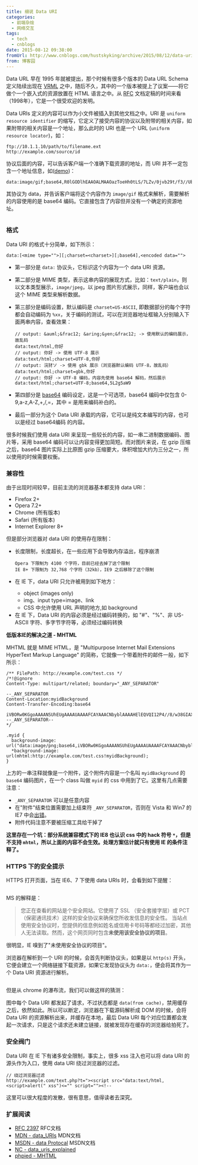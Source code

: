 ```yaml
---
title: 细说 Data URI
categories:
  - 前端杂烩
  - 网络交互
tags:
  - tech
  - cnblogs
date: 2015-08-12 09:38:00
fromUrl: http://www.cnblogs.com/hustskyking/archive/2015/08/12/data-uri.html
from: 博客园
---
```



<p><span>Data URL 早在 1995 年就被提出，那个时候有很多个版本的 Data URL Schema 定义陆续出现在 </span><a href="//zh.wikipedia.org/zh-cn/VRML">VRML</a><span> 之中，随后不久，其中的一个版本被提上了议案&mdash;&mdash;将它做个一个嵌入式的资源放置在 HTML 语言之中。从 </span><a href="http://www.ietf.org/rfc/rfc2397.txt">RFC</a><span> 文档定稿的时间来看（1998年），它是一个很受欢迎的发明。</span></p>
<p>Data URIs 定义的内容可以作为小文件被插入到其他文档之中。URI 是 <code>uniform resource identifier</code> 的缩写，它定义了接受内容的协议以及附带的相关内容，如果附带的相关内容是一个地址，那么此时的 URI 也是一个 URL (<code>uniform resource locator</code>)，如：</p>

```
ftp://10.1.1.10/path/to/filename.ext
http://example.com/source/id

```

<p>协议后面的内容，可以告诉客户端一个准确下载资源的地址，而 URI 并不一定包含一个地址信息，如(<a href="data:image/gif;base64,R0lGODlhEAAOALMAAOazToeHh0tLS/7LZv/0jvb29t/f3//Ub//ge8WSLf/rhf/3kdbW1mxsbP//mf///yH5BAAAAAAALAAAAAAQAA4AAARe8L1Ekyky67QZ1hLnjM5UUde0ECwLJoExKcppV0aCcGCmTIHEIUEqjgaORCMxIC6e0CcguWw6aFjsVMkkIr7g77ZKPJjPZqIyd7sJAgVGoEGv2xsBxqNgYPj/gAwXEQA7" target="_blank">demo</a>)：</p>

```
data:image/gif;base64,R0lGODlhEAAOALMAAOazToeHh0tLS/7LZv/0jvb29t/f3//Ub//ge8WSLf/rhf/3kdbW1mxsbP//mf///yH5BAAAAAAALAAAAAAQAA4AAARe8L1Ekyky67QZ1hLnjM5UUde0ECwLJoExKcppV0aCcGCmTIHEIUEqjgaORCMxIC6e0CcguWw6aFjsVMkkIr7g77ZKPJjPZqIyd7sJAgVGoEGv2xsBxqNgYPj/gAwXEQA7

```

<p>其协议为 data，并告诉客户端将这个内容作为 <code>image/gif</code> 格式来解析，需要解析的内容使用的是 base64 编码。它直接包含了内容但并没有一个确定的资源地址。</p>
<p><img src="https://img.alicdn.com/tfs/TB1oyqGa_tYBeNjy1XdXXXXyVXa-300-300.png" loading="lazy" data-original="https://cdn.jsdelivr.net/gh/barretlee/blog/blog/src/blogimgs/2015/08/12/120937188795030.png" data-source="http://images0.cnblogs.com/blog2015/387325/201508/120937188795030.png" alt=""></p>
<h3 id="_1"><a class="headeranchor-link" name="user-content-_1" href="#_1"></a>格式</h3>
<p>Data URI 的格式十分简单，如下所示：</p>

```
data:[<mime type="">][;charset=<charset>][;base64],<encoded data="">

```
</encoded></charset></mime>
<ul>
<li>
<p>第一部分是 <code>data:</code> 协议头，它标识这个内容为一个 data URI 资源。</p>
</li>
<li>
<p>第二部分是 MIME 类型，表示这串内容的展现方式，比如：<code>text/plain</code>，则以文本类型展示，<code>image/jpeg</code>，以 jpeg 图片形式展示，同样，客户端也会以这个 MIME 类型来解析数据。</p>
</li>
<li>
<p>第三部分是编码设置，默认编码是 <code>charset=US-ASCII</code>, 即数据部分的每个字符都会自动编码为 <code>%xx</code>，关于编码的测试，可以在浏览器地址框输入分别输入下面两串内容，查看效果：
</p>

```
// output: &auml;&frac12; &aring;&yen;&frac12; -> 使用默认的编码展示，故乱码
data:text/html,你好
// output: 你好 -> 使用 UTF-8 展示
data:text/html;charset=UTF-8,你好
// output: 浣犲ソ -> 使用 gbk 展示（浏览器默认编码 UTF-8，故乱码）
data:text/html;charset=gbk,你好
// output: 你好 -> UTF-8 编码，内容先使用 base64 解码，然后展示
data:text/html;charset=UTF-8;base64,5L2g5aW9 

```

</li>
<li>
<p>第四部分是 <a href="http://en.wikipedia.org/wiki/Base64">base64</a> 编码设定，这是一个可选项，base64 编码中仅包含 0-9,a-z,A-Z,+,/,=，其中 = 是用来编码补白的。</p>
</li>
<li>
<p>最后一部分为这个 Data URI 承载的内容，它可以是纯文本编写的内容，也可以是经过 base64编码 的内容。</p>
</li>
</ul>
<p>很多时候我们使用 data URI 来呈现一些较长的内容，如一串二进制数据编码、图片等，采用 base64 编码可以让内容变得更加简短。而对图片来说，在 gzip 压缩之后，base64 图片实际上比原图 gzip 压缩要大，体积增加大约为三分之一，所以使用的时候需要权衡。</p>
<h3 id="_2"><a class="headeranchor-link" name="user-content-_2" href="#_2"></a>兼容性</h3>
<p>由于出现时间较早，目前主流的浏览器基本都支持 data URI：</p>
<ul>
<li>Firefox 2+</li>
<li>Opera 7.2+</li>
<li>Chrome (所有版本)</li>
<li>Safari (所有版本)</li>
<li>Internet Explorer 8+</li>
</ul>
<p>但是部分浏览器对 data URI 的使用存在限制：</p>
<ul>
<li>
<p>长度限制，长度超长，在一些应用下会导致内存溢出，程序崩溃
</p>

```
Opera 下限制为 4100 个字符，目前已经去掉了这个限制
IE 8+ 下限制为 32,768 个字符（32kb），IE9 之后移除了这个限制

```

</li>
<li>
<p>在 IE 下，data URI 只允许被用到如下地方：</p>
<ul>
<li>object (images only)</li>
<li>img、input type=image、link</li>
<li>CSS 中允许使用 URL 声明的地方,如 background</li>
</ul>
</li>
<li>在 IE 下，Data URI 的内容必须是经过编码转换的，如 "#"、"%"、非 US-ASCII 字符、多字节字符等，必须经过编码转换</li>
</ul>
<p><strong>低版本IE的解决之道 - MHTML</strong></p>
<p>MHTML 就是 MIME HTML，是 "Multipurpose Internet Mail Extensions HyperText Markup Language" 的简称，它就像一个带着附件的邮件一般，如下所示：</p>

```
/** FilePath: http://example.com/test.css */
/*!@ignore
Content-Type: multipart/related; boundary="_ANY_SEPARATOR"

--_ANY_SEPARATOR
Content-Location:myidBackground
Content-Transfer-Encoding:base64

iVBORw0KGgoAAAANSUhEUgAAAAUAAAAFCAYAAACNbyblAAAAHElEQVQI12P4//8/w38GIAXDIBKE0DHxgljNBAAO9TXL0Y4OHwAAAABJRU5ErkJggg==
--_ANY_SEPARATOR--
*/

.myid {
  background-image: url("data:image/png;base64,iVBORw0KGgoAAAANSUhEUgAAAAUAAAAFCAYAAACNbyblAAAAHElEQVQI12P4//8/w38GIAXDIBKE0DHxgljNBAAO9TXL0Y4OHwAAAABJRU5ErkJggg==");
  *background-image: url(mhtml:http://example.com/test.css!myidBackground);
}

```

<p><span>上方的一串注释就像是一个附件，这个附件内容是一个名叫 </span><code>myidBackground</code><span> 的 </span><code>base64</code><span> 编码图片，在一个 class 叫做 </span><code>myid</code><span> 的 css 中用到了它。这里有几点需要注意：</span></p>
<ul>
<li><code>_ANY_SEPARATOR</code> 可以是任意内容</li>
<li>在"附件"结束位置需要加上结束符 <code>_ANY_SEPARATOR</code>，否则在 Vista 和 Win7 的 IE7 中会<a href="http://www.phpied.com/the-proper-mhtml-syntax/">出错</a>。</li>
<li>附件代码注意不要被压缩工具给干掉了</li>
</ul>
<p><strong>这里存在一个坑：部分系统兼容模式下的 IE8 也认识 css 中的 hack 符号 <code>*</code>，但是不支持 <code>mhtml</code>，所以上面的内容不会生效。处理方案估计就只有使用 IE 的条件注释了。</strong></p>
<h3 id="https"><a class="headeranchor-link" name="user-content-https" href="#https"></a>HTTPS 下的安全提示</h3>
<p>HTTPS 打开页面，当在 IE6、7 下使用 data URIs 时，会看到如下提醒：</p>
<p><img src="https://img.alicdn.com/tfs/TB1oyqGa_tYBeNjy1XdXXXXyVXa-300-300.png" loading="lazy" data-original="https://cdn.jsdelivr.net/gh/barretlee/blog/blog/src/blogimgs/2015/08/12/120937285514109.png" data-source="http://images0.cnblogs.com/blog2015/387325/201508/120937285514109.png" alt=""></p>
<p>MS 的解释是：</p>
<blockquote>
<p>您正在查看的网站是个安全网站。它使用了 SSL （安全套接字层）或 PCT（保密通讯技术）这样的安全协议来确保您所收发信息的安全性。 
当站点使用安全协议时，您提供的信息例如姓名或信用卡号码等都经过加密，其他人无法读取。然而，这个网页同时包含<strong>未使用该安全协议的项目</strong>。 </p>

</blockquote>
<p>很明显，IE 嗅到了"未使用安全协议的项目"。</p>
<p>浏览器在解析到一个 URI 的时候，会首先判断协议头，如果是以 <code>http(s)</code> 开头，它便会建立一个网络链接下载资源，如果它发现协议头为 <code>data:</code>，便会将其作为一个 Data URI 资源进行解析。</p>
<p><img src="https://img.alicdn.com/tfs/TB1oyqGa_tYBeNjy1XdXXXXyVXa-300-300.png" loading="lazy" data-original="https://cdn.jsdelivr.net/gh/barretlee/blog/blog/src/blogimgs/2015/08/12/120937376765288.png" data-source="http://images0.cnblogs.com/blog2015/387325/201508/120937376765288.png" alt=""></p>
<p>但是从 chrome 的瀑布流，我们可以做这样的猜测：</p>
<p>图中每个 Data URI 都发起了请求，不过状态都是 <code>data(from cache)</code>，禁用缓存之后，依然如此。所以可以断定，浏览器在下载源码解析成 DOM 的时候，会将 Data URI 的资源解析出来，并缓存在本地，最后 Data URI 每个对应位置都会发起一次请求，只是这个请求还未建立链接，就被发现存在缓存的浏览器给拍死了。</p>
<h3 id="_3"><a class="headeranchor-link" name="user-content-_3" href="#_3"></a>安全阀门</h3>
<p>Data URI 在 IE 下有诸多安全限制，事实上，很多 xss 注入也可以将 data URI 的源头作为入口，使用 data URI 绕过浏览器的过滤。</p>

```
// 绕过浏览器过滤
http://example.com/text.php?t="><script src="data:text/html,<script>alert(" xss")<="" script=""><!--

```
</script>
<p>这里可以很大程度的发散，很有意思，值得读者去深究。</p>
<h3 id="_4"><a class="headeranchor-link" name="user-content-_4" href="#_4"></a>扩展阅读</h3>
<ul>
<li><a href="http://www.ietf.org/rfc/rfc2397.txt">RFC 2397</a> RFC文档</li>
<li><a href="//developer.mozilla.org/zh-CN/docs/data_URIs">MDN - data_URIs</a> MDN文档</li>
<li><a href="//msdn.microsoft.com/en-us/library/cc848897(VS.85).aspx">MSDN - data Protocal</a> MSDN文档</li>
<li><a href="http://www.nczonline.net/blog/2009/10/27/data-uris-explained/">NC - data_uris_explained</a></li>
<li><a href="http://www.phpied.com/mhtml-when-you-need-data-uris-in-ie7-and-under/">phpied - MHTML</a></li>
</ul>